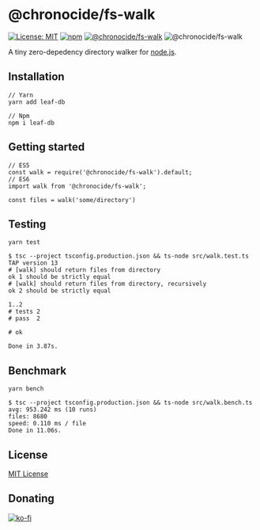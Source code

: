 # @chronocide/fs-walk

[![License: MIT](https://img.shields.io/badge/License-MIT-blue.svg)](/LICENSE)
[![npm](https://img.shields.io/npm/v/@chronocide/fs-walk?label=npm)](https://www.npmjs.com/package/@chronocide/fs-walk)
[![@chronocide/fs-walk](https://img.shields.io/bundlephobia/minzip/@chronocide/fs-walk@latest.svg)](https://bundlephobia.com/result?p=@chronocide/fs-walk@latest)
![@chronocide/fs-walk](https://github.com/chronoDave/fs-walk/workflows/@chronocide/fs-walk/badge.svg?branch=main)

A tiny zero-depedency directory walker for [node.js](https://nodejs.org/en/).

## Installation

```
// Yarn
yarn add leaf-db

// Npm
npm i leaf-db
```

## Getting started

```JS
// ES5
const walk = require('@chronocide/fs-walk').default;
// ES6
import walk from '@chronocide/fs-walk';

const files = walk('some/directory')
```

## Testing

```
yarn test

$ tsc --project tsconfig.production.json && ts-node src/walk.test.ts
TAP version 13
# [walk] should return files from directory
ok 1 should be strictly equal
# [walk] should return files from directory, recursively
ok 2 should be strictly equal

1..2
# tests 2
# pass  2

# ok

Done in 3.87s.
```

## Benchmark

```
yarn bench

$ tsc --project tsconfig.production.json && ts-node src/walk.bench.ts
avg: 953.242 ms (10 runs)
files: 8680
speed: 0.110 ms / file
Done in 11.06s.
```

## License

[MIT License](./LICENSE)

## Donating

[![ko-fi](https://www.ko-fi.com/img/githubbutton_sm.svg)](https://ko-fi.com/Y8Y41E23T)
